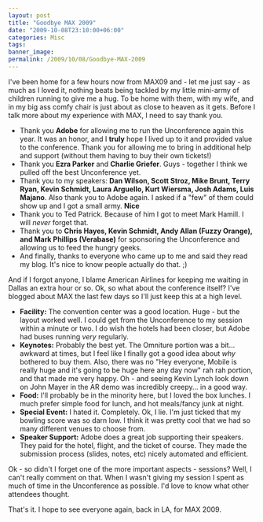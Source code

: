 ```yaml
---
layout: post
title: "Goodbye MAX 2009"
date: "2009-10-08T23:10:00+06:00"
categories: Misc 
tags: 
banner_image: 
permalink: /2009/10/08/Goodbye-MAX-2009
---
```


I've been home for a few hours now from MAX09 and - let me just say - as much as I loved it, nothing beats being tackled by my little mini-army of children running to give me a hug. To be home with them, with my wife, and in my big ass comfy chair is just about as close to heaven as it gets. Before I talk more about my experience with MAX, I need to say thank you.

<ul>
<li>Thank you <b>Adobe</b> for allowing me to run the Unconference again this year. It was an honor, and I <b>truly</b> hope I lived up to it and provided value to the conference. Thank you for allowing me to bring in additional help and support (without them having to buy their own tickets!)
<li>Thank you <b>Ezra Parker</b> and <b>Charlie Griefer</b>. Guys - together I think we pulled off the best Unconference yet. 
<li>Thank you to my speakers: <b>Dan Wilson, Scott Stroz, Mike Brunt, Terry Ryan, Kevin Schmidt, Laura Arguello, Kurt Wiersma, Josh Adams, Luis Majano</b>. Also thank you to Adobe again. I asked if a "few" of them could show up and I got a small army. <b>Nice</b>
<li>Thank you to <bz>Ted Patrick</b>. Because of him I got to meet Mark Hamill. I will <i>never</i> forget that. 
<li>Thank you to <b>Chris Hayes, Kevin Schmidt, Andy Allan (Fuzzy Orange), and Mark Phillips (Verabase)</b> for sponsoring the Unconference and allowing us to feed the hungry geeks. 
<li>And finally, thanks to everyone who came up to me and said they read my blog. It's nice to know people actually do that. ;) 
</ul>

And if I forgot anyone, I blame American Airlines for keeping me waiting in Dallas an extra hour or so. Ok, so what about the conference itself? I've blogged about MAX the last few days so I'll just keep this at a high level.

<ul>
<li><b>Facility:</b> The convention center was a good location. Huge - but the layout worked well. I could get from the Unconference to my session within a minute or two. I do wish the hotels had been closer, but Adobe had buses running <i>very</i> regularly. 
<li><b>Keynotes:</b> Probably the best yet. The Omniture portion was a bit... awkward at times, but I feel like I finally got a good idea about <i>why</i> bothered to buy them. Also, there was no "Hey everyone, Mobile is really huge and it's going to be huge here any day now" rah rah portion, and that made me very happy. Oh - and seeing Kevin Lynch look down on John Mayer in the AR demo was incredibly creepy... in a good way.
<li><b>Food:</b> I'll probably be in the minority here, but I loved the box lunches. I much prefer simple food for lunch, and hot meals/fancy junk at night. 
<li><b>Special Event:</b> I hated it. Completely. Ok, I lie. I'm just ticked that my bowling score was so darn low. I think it was pretty cool that we had so many different venues to choose from. 
<li><b>Speaker Support:</b> Adobe does a great job supporting their speakers. They paid for the hotel, flight, and the ticket of course. They made the submission process (slides, notes, etc) nicely automated and efficient.
</ul>

Ok - so didn't I forget one of the more important aspects - sessions? Well, I can't really comment on that. When I wasn't giving my session I spent as much of time in the Unconference as possible. I'd love to know what other attendees thought.

That's it. I hope to see everyone again, back in LA, for MAX 2009.